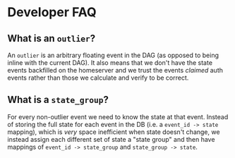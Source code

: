 # Developer FAQ

## What is an `outlier`?

An `outlier` is an arbitrary floating event in the DAG (as opposed to being
inline with the current DAG). It also means that we don't have the state events
backfilled on the homeserver and we trust the events *claimed* auth events rather
than those we calculate and verify to be correct.


## What is a `state_group`?

For every non-outlier event we need to know the state at that event. Instead of storing the full state for each event in the DB (i.e. a `event_id -> state` mapping), which is *very* space inefficient when state doesn't change, we instead assign each different set of state a "state group" and then have mappings of `event_id -> state_group` and `state_group -> state`.


